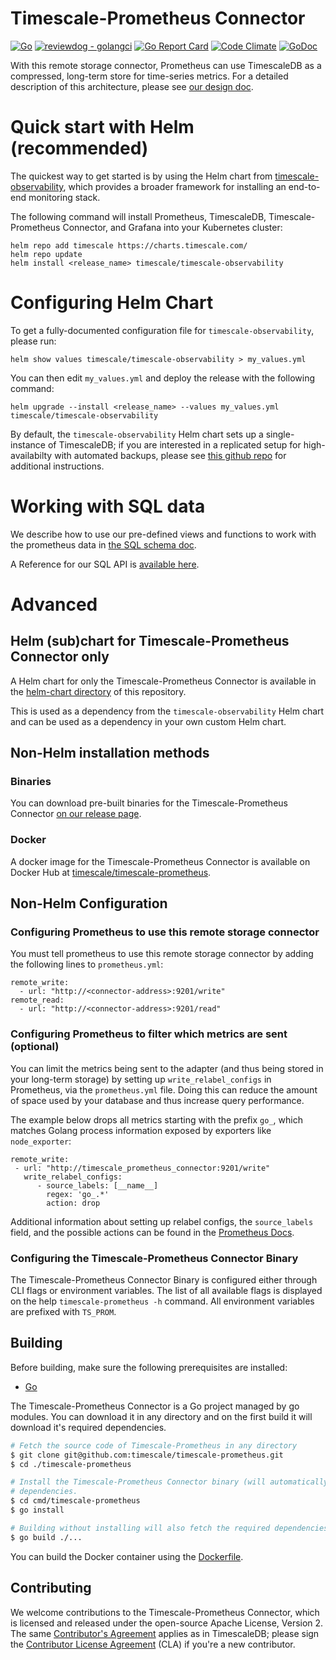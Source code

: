 # Timescale-Prometheus Connector
[![Go](https://github.com/timescale/timescale-prometheus/workflows/Go/badge.svg)](https://github.com/timescale/timescale-prometheus/actions?query=workflow%3AGo)
[![reviewdog - golangci](https://github.com/timescale/timescale-prometheus/workflows/reviewdog%20-%20golangci/badge.svg)](https://github.com/timescale/timescale-prometheus/actions?query=workflow%3A%22reviewdog+-+golangci%22)
[![Go Report Card](https://goreportcard.com/badge/github.com/timescale/timescale-prometheus)](https://goreportcard.com/report/github.com/timescale/timescale-prometheus)
[![Code Climate](https://api.codeclimate.com/v1/badges/c6b16c0bbcb0690c9c71/maintainability)](https://codeclimate.com/github/timescale/timescale-prometheus/maintainability)
[![GoDoc](https://godoc.org/github.com/timescale/timescale-prometheus?status.svg)](https://pkg.go.dev/github.com/timescale/timescale-prometheus)

With this remote storage connector, Prometheus can use TimescaleDB as a compressed, long-term store for time-series metrics.
For a detailed description of this architecture, please see [our design doc][design-doc].

# Quick start with Helm (recommended)

The quickest way to get started is by using the Helm chart from
[timescale-observability](https://github.com/timescale/timescale-observability),
which provides a broader framework for installing an end-to-end monitoring
stack.

The following command will install Prometheus, TimescaleDB, Timescale-Prometheus Connector, and Grafana
into your Kubernetes cluster:
```
helm repo add timescale https://charts.timescale.com/
helm repo update
helm install <release_name> timescale/timescale-observability
```

# Configuring Helm Chart

To get a fully-documented configuration file for `timescale-observability`, please run:

```
helm show values timescale/timescale-observability > my_values.yml
```

You can then edit `my_values.yml` and deploy the release with the following command:

```
helm upgrade --install <release_name> --values my_values.yml timescale/timescale-observability
```

By default, the `timescale-observability` Helm chart sets up a single-instance of TimescaleDB; if you are
interested in a replicated setup for high-availabilty with automated backups, please see
[this github repo](https://github.com/timescale/timescaledb-kubernetes/tree/master/charts/timescaledb-single) for additional instructions.

# Working with SQL data

We describe how to use our pre-defined views and functions to work with the prometheus data in [the SQL schema doc](docs/sql_schema.md).

A Reference for our SQL API is [available here](docs/sql_api.md).

# Advanced

## Helm (sub)chart for Timescale-Prometheus Connector only

A Helm chart for only the Timescale-Prometheus Connector is available in the [helm-chart directory](helm-chart/README.md) of this repository.

This is used as a dependency from the `timescale-observability` Helm chart and can be used as a dependency in your own custom Helm chart.

## Non-Helm installation methods

### Binaries

You can download pre-built binaries for the Timescale-Prometheus Connector [on our release page](https://github.com/timescale/timescale-prometheus/releases).

### Docker

A docker image for the Timescale-Prometheus Connector is available
on Docker Hub at [timescale/timescale-prometheus](https://hub.docker.com/r/timescale/timescale-prometheus/).

## Non-Helm Configuration

### Configuring Prometheus to use this remote storage connector

You must tell prometheus to use this remote storage connector by adding the
following lines to `prometheus.yml`:
```
remote_write:
  - url: "http://<connector-address>:9201/write"
remote_read:
  - url: "http://<connector-address>:9201/read"
```

### Configuring Prometheus to filter which metrics are sent (optional)

You can limit the metrics being sent to the adapter (and thus being stored in your long-term storage) by
setting up `write_relabel_configs` in Prometheus, via the `prometheus.yml` file.
Doing this can reduce the amount of space used by your database and thus increase query performance.

The example below drops all metrics starting with the prefix `go_`, which matches Golang process information
exposed by exporters like `node_exporter`:

```
remote_write:
 - url: "http://timescale_prometheus_connector:9201/write"
   write_relabel_configs:
      - source_labels: [__name__]
        regex: 'go_.*'
        action: drop
```

Additional information about setting up relabel configs, the `source_labels` field, and the possible actions can be found in the [Prometheus Docs](https://prometheus.io/docs/prometheus/latest/configuration/configuration/#remote_write).

### Configuring the Timescale-Prometheus Connector Binary

The Timescale-Prometheus Connector Binary is configured either through CLI flags or environment variables.
The list of all available flags is displayed on the help `timescale-prometheus -h` command. All
environment variables are prefixed with `TS_PROM`.

## Building

Before building, make sure the following prerequisites are installed:

* [Go](https://golang.org/dl/)

The Timescale-Prometheus Connector is a Go project managed by go modules. You can download it in
any directory and on the first build it will download it's required dependencies.

```bash
# Fetch the source code of Timescale-Prometheus in any directory
$ git clone git@github.com:timescale/timescale-prometheus.git
$ cd ./timescale-prometheus

# Install the Timescale-Prometheus Connector binary (will automatically detect and download)
# dependencies.
$ cd cmd/timescale-prometheus
$ go install

# Building without installing will also fetch the required dependencies
$ go build ./...
```

You can build the Docker container using the [Dockerfile](Dockerfile).

## Contributing

We welcome contributions to the Timescale-Prometheus Connector, which is
licensed and released under the open-source Apache License, Version 2.  The
same [Contributor's
Agreement](//github.com/timescale/timescaledb/blob/master/CONTRIBUTING.md)
applies as in TimescaleDB; please sign the [Contributor License
Agreement](https://cla-assistant.io/timescale/timescale-prometheus) (CLA) if
you're a new contributor.

[design-doc]: https://tsdb.co/prom-design-doc
